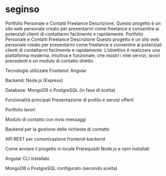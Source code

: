 # seginso
Portfolio Personale e Contatti Freelance Descrizione. Questo progetto è un sito web personale creato per presentarmi come freelance e consentire ai potenziali clienti di contattarmi facilmente e rapidamente.
Portfolio Personale e Contatti Freelance
Descrizione
Questo progetto è un sito web personale creato per presentarmi come freelance e consentire ai potenziali clienti di contattarmi facilmente e rapidamente.
L’obiettivo è realizzare una piattaforma moderna, intuitiva e funzionale, che mostri i miei servizi, lavori precedenti e un modulo di contatto diretto.

Tecnologie utilizzate
Frontend: Angular

Backend: Node.js (Express)

Database: MongoDB o PostgreSQL (in fase di scelta)

Funzionalità principali
Presentazione di profilo e servizi offerti

Portfolio lavori

Modulo di contatto con invio messaggi

Backend per la gestione delle richieste di contatto

API REST per comunicazione frontend-backend

Come avviare il progetto in locale
Prerequisiti
Node.js e npm installati

Angular CLI installato

MongoDB o PostgreSQL configurato (secondo scelta)
